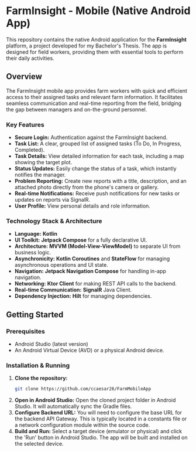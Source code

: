 # FarmInsight - Mobile (Native Android App)

This repository contains the native Android application for the **FarmInsight** platform, a project developed for my Bachelor's Thesis. The app is designed for field workers, providing them with essential tools to perform their daily activities.

## Overview

The FarmInsight mobile app provides farm workers with quick and efficient access to their assigned tasks and relevant farm information. It facilitates seamless communication and real-time reporting from the field, bridging the gap between managers and on-the-ground personnel.

### Key Features
*   **Secure Login:** Authentication against the FarmInsight backend.
*   **Task List:** A clear, grouped list of assigned tasks (To Do, In Progress, Completed).
*   **Task Details:** View detailed information for each task, including a map showing the target plot.
*   **Status Updates:** Easily change the status of a task, which instantly notifies the manager.
*   **Problem Reporting:** Create new reports with a title, description, and an attached photo directly from the phone's camera or gallery.
*   **Real-time Notifications:** Receive push notifications for new tasks or updates on reports via SignalR.
*   **User Profile:** View personal details and role information.

### Technology Stack & Architecture

*   **Language:** **Kotlin**
*   **UI Toolkit:** **Jetpack Compose** for a fully declarative UI.
*   **Architecture:** **MVVM (Model-View-ViewModel)** to separate UI from business logic.
*   **Asynchronicity:** **Kotlin Coroutines** and **StateFlow** for managing asynchronous operations and UI state.
*   **Navigation:** **Jetpack Navigation Compose** for handling in-app navigation.
*   **Networking:** **Ktor Client** for making REST API calls to the backend.
*   **Real-time Communication:** **SignalR** Java Client.
*   **Dependency Injection:** **Hilt** for managing dependencies.

## Getting Started

### Prerequisites
*   Android Studio (latest version)
*   An Android Virtual Device (AVD) or a physical Android device.

### Installation & Running
1.  **Clone the repository:**
    ```sh
    git clone https://github.com/ccaesar26/FarmMobileApp
    ```
2.  **Open in Android Studio:**
    Open the cloned project folder in Android Studio. It will automatically sync the Gradle files.
3.  **Configure Backend URL:**
    You will need to configure the base URL for the backend API Gateway. This is typically located in a constants file or a network configuration module within the source code.
4.  **Build and Run:**
    Select a target device (emulator or physical) and click the 'Run' button in Android Studio. The app will be built and installed on the selected device.

